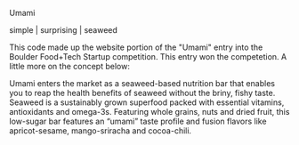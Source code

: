Umami

simple | surprising | seaweed

This code made up the website portion of the "Umami" entry into the Boulder Food+Tech Startup competition. This entry won the competetion. A little more on the concept below:

Umami enters the market as a seaweed-based nutrition bar that enables you to reap the health benefits of seaweed without the briny, fishy taste. Seaweed is a sustainably grown superfood packed with essential vitamins, antioxidants and omega-3s. Featuring whole grains, nuts and dried fruit, this low-sugar bar features an “umami” taste profile and fusion flavors like apricot-sesame, mango-sriracha and cocoa-chili.
